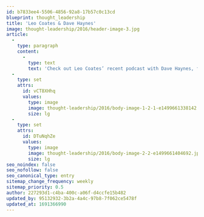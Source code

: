 ```yaml
---
id: b7833ee4-5506-4856-92a8-17b57c0c13cd
blueprint: thought_leadership
title: 'Leo Coates & Dave Haynes'
image: thought-leadership/2016/header-image-3.jpg
article:
  -
    type: paragraph
    content:
      -
        type: text
        text: 'Check out Leo Coates’ recent podcast with Dave Haynes, founder and editor of digital signage blog Sixteen:Nine. Leo talks how Coates operates and why data is king.'
  -
    type: set
    attrs:
      id: vCT8XHhq
      values:
        type: image
        image: thought-leadership/2016/body-image-1-2-1-e1499661338142.jpg
        size: lg
  -
    type: set
    attrs:
      id: DTuNqhZe
      values:
        type: image
        image: thought-leadership/2016/body-image-2-2-e1499661404692.jpg
        size: lg
seo_noindex: false
seo_nofollow: false
seo_canonical_type: entry
sitemap_change_frequency: weekly
sitemap_priority: 0.5
author: 227293d1-c4ba-400c-a06f-d4ccfe15b482
updated_by: 95132932-3b2a-4a4c-97b8-7f062ce5478f
updated_at: 1691366990
---
```

